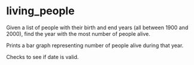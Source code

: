# living_people
Given a list of people with their birth and end years (all between 1900 and 2000), find the year with the most number of people alive.

Prints a bar graph representing number of people alive during that year.

Checks to see if date is valid.
